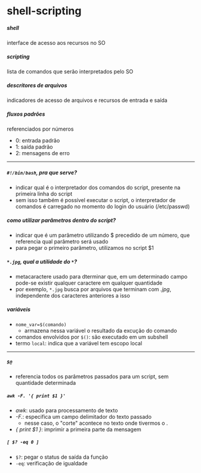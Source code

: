# shell-scripting

##### shell

 interface de acesso aos recursos no SO

##### scripting

 lista de comandos que serão interpretados pelo SO

##### descritores de arquivos

 indicadores de acesso de arquivos e recursos de entrada e saída

##### fluxos padrões

 referenciados por números

- 0: entrada padrão
- 1: saída padrão
- 2: mensagens de erro

---

##### `#!/bin/bash`, pra que serve?

- indicar qual é o interpretador dos comandos do script, presente na primeira linha do script
- sem isso também é possível executar o script, o interpretador de comandos é carregado no momento do login do usuário (/etc/passwd)

##### como utilizar parâmetros dentro do script?

- indicar que é um parâmetro utilizando $ precedido de um número, que referencia qual parâmetro será usado
- para pegar o primeiro parâmetro, utilizamos no script $1

##### `*.jpg`, qual a utilidade do `*`?

- metacaractere usado para dterminar que, em um determinado campo pode-se existir qualquer caractere em qualquer quantidade
- por exemplo, `*.jpg` busca por arquivos que terminam com *.jpg*, independente dos caracteres anteriores a isso

##### variáveis

- `nome_var=$(comando)`
  - armazena nessa variável o resultado da excução do comando
- comandos envolvidos por `$()`: são executado em um subshell
- termo `local`: indica que a variável tem escopo local

---

##### `$@`

- referencia todos os parâmetros passados para um script, sem quantidade determinada

##### `awk -F. '{ print $1 }'`

- *awk*: usado para processamento de texto
- *-F.*: especifica um campo delimitador do texto passado
  - nesse caso, o "corte" acontece no texto onde tivermos o .
- *{ print $1 }*: imprimir a primeira parte da mensagem

##### `[ $? -eq 0 ]`

- `$?`: pegar o status de saída da função
- `-eq`: verificação de igualdade
